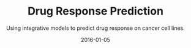 ---
title: Drug Response Prediction
subtitle: Using integrative models to predict drug response on cancer cell lines. 
link: "link here"
layout: default
modal-id: 3
date: 2016-01-05
img: drug_prediction.JPG
thumbnail: drug_prediction.JPG
alt: image-alt
project-date: date here
description: High throughput technologies facilitated the profiling of large panels of cancer cell lines with responses measured for thousands of drugs. We examine a spectrum of prediction models of patient response -  models predicting directly from cell lines, those predicting directly from patients, and those trained on cell lines and patients at the same time. Our integrative models consistently outperform cell line-based predictors, indicating that there are limitations to the predictive potential of in vitro data alone. Furthermore, these integrative models achieve better predictive accuracy and require substantially fewer patients than would be the case if only patient data were available.

---